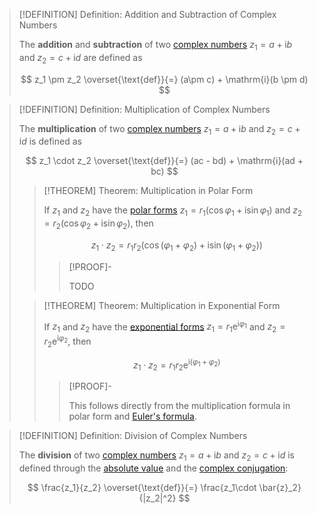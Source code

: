 >[!DEFINITION] Definition: Addition and Subtraction of Complex Numbers
>
>The **addition** and **subtraction** of two [complex numbers](Complex%20Number.md) $z_1 = a + \mathrm{i}b$ and $z_2 = c +\mathrm{i}d$ are defined as
>
>$$
>z_1 \pm z_2 \overset{\text{def}}{=} (a\pm c) + \mathrm{i}(b \pm d)
>$$

>[!DEFINITION] Definition: Multiplication of Complex Numbers
>
>The **multiplication** of two [complex numbers](Complex%20Number.md) $z_1 = a + \mathrm{i}b$ and $z_2 = c +\mathrm{i}d$ is defined as
>
>$$
>z_1 \cdot z_2 \overset{\text{def}}{=} (ac - bd) + \mathrm{i}(ad + bc)
>$$
>
>>[!THEOREM] Theorem: Multiplication in Polar Form
>>
>>If $z_1$ and $z_2$ have the [polar forms](Polar%20Form%20of%20Complex%20Numbers.md) $z_1 = r_1(\cos \varphi_1 +\mathrm{i}\sin\varphi_1)$ and $z_2 = r_2(\cos \varphi_2 +\mathrm{i}\sin\varphi_2)$, then
>>
>>$$
>>z_1\cdot z_2 = r_1r_2(\cos (\varphi_1+\varphi_2) +\mathrm{i}\sin(\varphi_1+\varphi_2))
>>$$
>>
>>>[!PROOF]-
>>>
>>>TODO
>>>
>>
>
>>[!THEOREM] Theorem: Multiplication in Exponential Form
>>
>>If $z_1$ and $z_2$ have the [exponential forms](Exponential%20Form%20of%20Complex%20Numbers.md) $z_1 = r_1\mathrm{e}^{\mathrm{i}\varphi_1}$ and $z_2 = r_2\mathrm{e}^{\mathrm{i}\varphi_2}$, then
>>
>>$$
>>z_1 \cdot z_2 = r_1r_2\mathrm{e}^{\mathrm{i}(\varphi_1+\varphi_2)}
>>$$
>>
>>>[!PROOF]-
>>>
>>>This follows directly from the multiplication formula in polar form and [Euler's formula](Euler's%20Formula.md).
>>>
>>
>>

>[!DEFINITION] Definition: Division of Complex Numbers
>
>The **division** of two [complex numbers](Complex%20Number.md) $z_1 = a + \mathrm{i}b$ and $z_2 = c +\mathrm{i}d$ is defined through the [absolute value](Absolute%20Value%20of%20a%20Complex%20Number.md) and the [complex conjugation](Complex%20Conjugation/Complex%20Conjugate.md):
>
>$$
>\frac{z_1}{z_2} \overset{\text{def}}{=} \frac{z_1\cdot \bar{z}_2}{|z_2|^2}
>$$
>
>